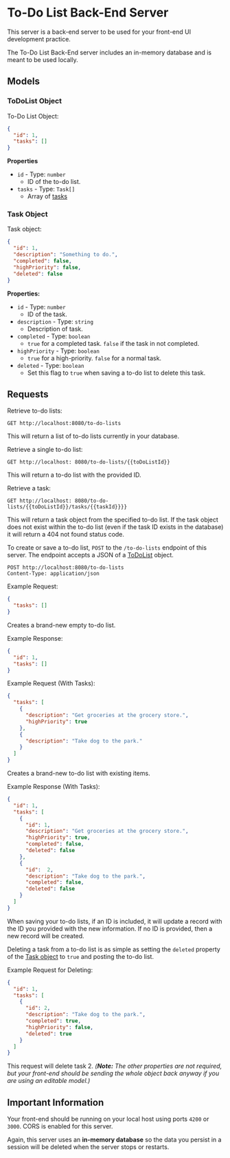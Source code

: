 # To-Do List Back-End Server

This server is a back-end server to be used for your front-end UI development practice.

The To-Do List Back-End server includes an in-memory database and is meant to be used locally.

## Models

### ToDoList Object
To-Do List Object:
```json
{
  "id": 1,
  "tasks": []
}
```

**Properties**
- `id` - Type: `number` 
  - ID of the to-do list.
- `tasks` - Type: `Task[]` 
  - Array of [tasks](#task-object)

### Task Object
Task object:

```json
{
  "id": 1,
  "description": "Something to do.",
  "completed": false,
  "highPriority": false,
  "deleted": false
}
```

**Properties:**
- `id` - Type: `number` 
  - ID of the task.
- `description` - Type: `string`
  - Description of task.
- `completed` - Type: `boolean`
  - `true` for a completed task. `false` if the task in not completed.
- `highPriority` - Type: `boolean`
  - `true` for a high-priority. `false` for a normal task.
- `deleted` - Type: `boolean`
  - Set this flag to `true` when saving a to-do list to delete this task.

## Requests

Retrieve to-do lists:
```http request
GET http://localhost:8080/to-do-lists
```

This will return a list of to-do lists currently in your database.

Retrieve a single to-do list:
```http request
GET http://localhost: 8080/to-do-lists/{{toDoListId}}
```

This will return a to-do list with the provided ID.

Retrieve a task:
```http request
GET http://localhost: 8080/to-do-lists/{{toDoListId}}/tasks/{{taskId}}}}
```

This will return a task object from the specified to-do list. If the task object does not exist within the to-do list (even if the task ID exists in the database) it will return a 404 not found status code.


To create or save a to-do list, `POST` to the `/to-do-lists` endpoint of this server. The endpoint accepts a JSON of a [ToDoList](#todolist-object) object.

```http request
POST http://localhost:8080/to-do-lists
Content-Type: application/json
```

Example Request:
```json
{
  "tasks": []
}
```
Creates a brand-new empty to-do list.

Example Response:
```json
{
  "id": 1,
  "tasks": []
}
```

Example Request (With Tasks):
```json
{
  "tasks": [
    {
      "description": "Get groceries at the grocery store.",
      "highPriority": true
    },
    {
      "description": "Take dog to the park."
    }
  ]
}
```
Creates a brand-new to-do list with existing items.

Example Response (With Tasks):
```json
{
  "id": 1,
  "tasks": [
    {
      "id": 1,
      "description": "Get groceries at the grocery store.",
      "highPriority": true,
      "completed": false,
      "deleted": false
    },
    {
      "id":  2,
      "description": "Take dog to the park.",
      "completed": false,
      "deleted": false
    }
  ]
}
```


When saving your to-do lists, if an ID is included, it will update a record with the ID you provided with the new information. If no ID is provided, then a new record will be created.

Deleting a task from a to-do list is as simple as setting the `deleted` property of the [Task object](#task-object) to `true` and posting the to-do list.

Example Request for Deleting:

```json
{
  "id": 1,
  "tasks": [
    {
      "id": 2,
      "description": "Take dog to the park.",
      "completed": true,
      "highPriority": false,
      "deleted": true
    }
  ]
}
```

This request will delete task 2. _(**Note:** The other properties are not required, but your front-end should be sending the whole object back anyway if you are using an editable model.)_


## Important Information

Your front-end should be running on your local host using ports `4200` or `3000`. CORS is enabled for this server.

Again, this server uses an **in-memory database** so the data you persist in a session will be deleted when the server stops or restarts.